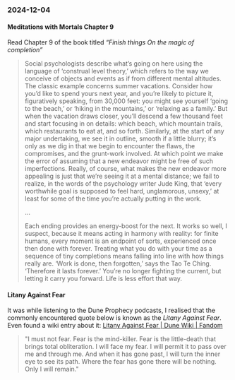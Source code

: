 ### 2024-12-04
#### Meditations with Mortals Chapter 9
Read Chapter 9 of the book titled _“Finish things On the magic of completion”_

> Social psychologists describe what’s going on here using the language of ‘construal level theory,’ which refers to the way we conceive of objects and events as if from different mental altitudes. The classic example concerns summer vacations. Consider how you’d like to spend yours next year, and you’re likely to picture it, figuratively speaking, from 30,000 feet: you might see yourself ‘going to the beach,’ or ‘hiking in the mountains,’ or ‘relaxing as a family.’ But when the vacation draws closer, you’ll descend a few thousand feet and start focusing in on details: which beach, which mountain trails, which restaurants to eat at, and so forth. Similarly, at the start of any major undertaking, we see it in outline, smooth if a little blurry; it’s only as we dig in that we begin to encounter the flaws, the compromises, and the grunt-work involved. At which point we make the error of assuming that a new endeavor might be free of such imperfections. Really, of course, what makes the new endeavor more appealing is just that we’re seeing it at a mental distance; we fail to realize, in the words of the psychology writer Jude King, that ‘every worthwhile goal is supposed to feel hard, unglamorous, unsexy,’ at least for some of the time you’re actually putting in the work.
> 
> …
> 
> Each ending provides an energy-boost for the next. It works so well, I suspect, because it means acting in harmony with reality: for finite humans, every moment is an endpoint of sorts, experienced once then done with forever. Treating what you do with your time as a sequence of tiny completions means falling into line with how things really are. ‘Work is done, then forgotten,’ says the Tao Te Ching. ‘Therefore it lasts forever.’ You’re no longer fighting the current, but letting it carry you forward. Life is less effort that way.

#### Litany Against Fear
It was while listening to the Dune Prophecy podcasts, I realised that the commonly encountered quote below is known as the _Litany Against Fear_. Even found a wiki entry about it: [Litany Against Fear | Dune Wiki | Fandom](https://dune.fandom.com/wiki/Litany_Against_Fear)

> "I must not fear. 
> Fear is the mind-killer.
> Fear is the little-death that brings total obliteration.
> I will face my fear.
> I will permit it to pass over me and through me.
> And when it has gone past, I will turn the inner eye to see its path.
> Where the fear has gone there will be nothing. Only I will remain."